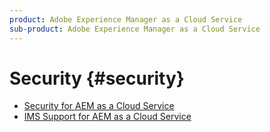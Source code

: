 ```yaml
---
product: Adobe Experience Manager as a Cloud Service
sub-product: Adobe Experience Manager as a Cloud Service
---
```


# Security {#security}

+ [Security for AEM as a Cloud Service](/help/security/home.md)
+ [IMS Support for AEM as a Cloud Service](ims-support.md)
